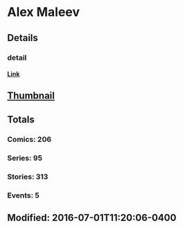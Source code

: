 # Alex  Maleev 
## Details
### detail
#### [Link](http://marvel.com/comics/creators/25/alex_maleev?utm_campaign=apiRef&utm_source=225578a89fc76f3d20fbffda5d17a88d)
## [Thumbnail](http://i.annihil.us/u/prod/marvel/i/mg/9/20/4bb8471e6d0a5.jpg)
## Totals
### Comics: 206
### Series: 95
### Stories: 313
### Events: 5
## Modified: 2016-07-01T11:20:06-0400